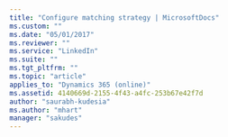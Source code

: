 ```yaml
---
title: "Configure matching strategy | MicrosoftDocs"
ms.custom: ""
ms.date: "05/01/2017"
ms.reviewer: ""
ms.service: "LinkedIn"
ms.suite: ""
ms.tgt_pltfrm: ""
ms.topic: "article"
applies_to: "Dynamics 365 (online)"
ms.assetid: 4140669d-2155-4f43-a4fc-253b67e42f7d
author: "saurabh-kudesia"
ms.author: "mhart"
manager: "sakudes"
---
```

